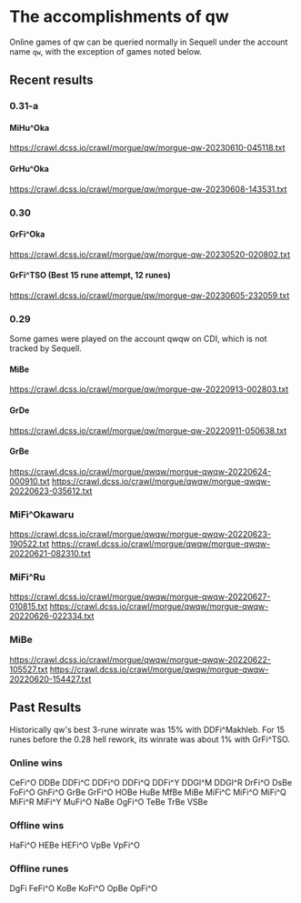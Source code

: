# The accomplishments of qw

Online games of qw can be queried normally in Sequell under the account name
`qw`, with the exception of games noted below.

## Recent results

### 0.31-a

#### MiHu^Oka
https://crawl.dcss.io/crawl/morgue/qw/morgue-qw-20230610-045118.txt

#### GrHu^Oka
https://crawl.dcss.io/crawl/morgue/qw/morgue-qw-20230608-143531.txt

### 0.30

#### GrFi^Oka
https://crawl.dcss.io/crawl/morgue/qw/morgue-qw-20230520-020802.txt

#### GrFi^TSO (Best 15 rune attempt, 12 runes)
https://crawl.dcss.io/crawl/morgue/qw/morgue-qw-20230605-232059.txt

### 0.29

Some games were played on the account qwqw on CDI, which is not tracked by
Sequell.

#### MiBe
https://crawl.dcss.io/crawl/morgue/qw/morgue-qw-20220913-002803.txt

#### GrDe
https://crawl.dcss.io/crawl/morgue/qw/morgue-qw-20220911-050638.txt

#### GrBe
https://crawl.dcss.io/crawl/morgue/qwqw/morgue-qwqw-20220624-000910.txt
https://crawl.dcss.io/crawl/morgue/qwqw/morgue-qwqw-20220623-035612.txt

### MiFi^Okawaru
https://crawl.dcss.io/crawl/morgue/qwqw/morgue-qwqw-20220623-190522.txt
https://crawl.dcss.io/crawl/morgue/qwqw/morgue-qwqw-20220621-082310.txt

### MiFi^Ru
https://crawl.dcss.io/crawl/morgue/qwqw/morgue-qwqw-20220627-010815.txt
https://crawl.dcss.io/crawl/morgue/qwqw/morgue-qwqw-20220626-022334.txt

### MiBe
https://crawl.dcss.io/crawl/morgue/qwqw/morgue-qwqw-20220622-105527.txt
https://crawl.dcss.io/crawl/morgue/qwqw/morgue-qwqw-20220620-154427.txt

## Past Results
Historically qw's best 3-rune winrate was 15% with DDFi^Makhleb. For 15 runes
before the 0.28 hell rework, its winrate was about 1% with GrFi^TSO.

### Online wins
CeFi^O DDBe DDFi^C DDFi^O DDFi^Q DDFi^Y DDGl^M DDGl^R DrFi^O
DsBe FoFi^O GhFi^O GrBe GrFi^O HOBe HuBe MfBe MiBe MiFi^C MiFi^O
 MiFi^Q MiFi^R MiFi^Y MuFi^O NaBe OgFi^O TeBe TrBe VSBe
### Offline wins
HaFi^O HEBe HEFi^O VpBe VpFi^O
### Offline runes
DgFi FeFi^O KoBe KoFi^O OpBe OpFi^O
